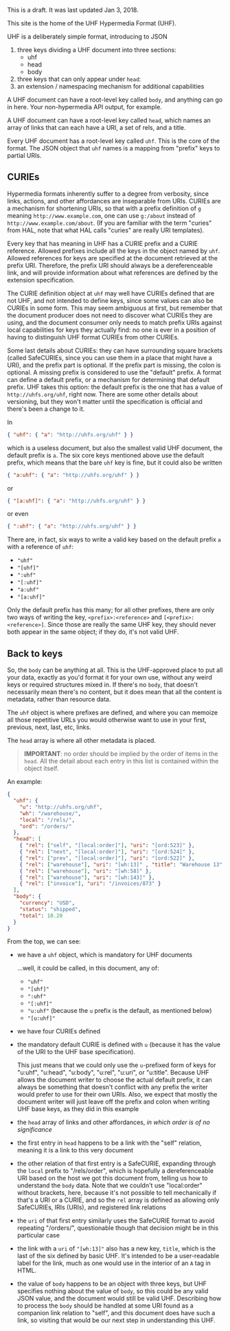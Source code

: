 
This is a draft.   It was last updated Jan 3, 2018.

This site is the home of the UHF Hypermedia Format (UHF).

UHF is a deliberately simple format, introducing to JSON

1. three keys dividing a UHF document into three sections:
    - uhf
    - head
    - body
1. three keys that can only appear under `head`:
1. an extension / namespacing mechanism for additional capabilities

A UHF document can have a root-level key called `body`, and anything can go in here.   Your non-hypermedia API output, for example.

A UHF document can have a root-level key called `head`, which names an array of links that can each have a URI, a set of rels, and a title.

Every UHF document has a root-level key called `uhf`.  This is the core of the format.  The JSON object that `uhf` names is a mapping from "prefix" keys to partial URIs.

## CURIEs

Hypermedia formats inherently suffer to a degree from verbosity, since links, actions, and other affordances are inseparable from URIs.   CURIEs are a mechanism for shortening URIs, so that with a prefix definition of `g` meaning `http://www.example.com`, one can use `g:/about` instead of `http://www.example.com/about`.  (If you are familiar with the term "curies" from HAL, note that what HAL calls "curies" are really URI templates).

Every key that has meaning in UHF has a CURIE prefix and a CURIE reference. Allowed prefixes include all the keys in the object named by `uhf`.  Allowed references for keys are specified at the document retrieved at the prefix URI. Therefore, the prefix URI should always be a dereferenceable link, and will provide information about what references are defined by the extension specification.

The CURIE definition object at `uhf` may well have CURIEs defined that are not UHF, and not intended to define keys, since some values can also be CURIEs in some form.  This may seem ambiguous at first, but remember that the document producer does not need to discover what CURIEs they are using, and the document consumer only needs to match prefix URIs against local capabilities for keys they actually find: no one is ever in a position of having to distinguish UHF format CURIEs from other CURIEs.

Some last details about CURIEs: they can have surrounding square brackets (called SafeCURIEs, since you can use them in a place that might have a URI), and the prefix part is optional.  If the prefix part is missing, the colon is optional.  A missing prefix is considered to use the "default" prefix.  A format can define a default prefix, or a mechanism for determining that default prefix. UHF takes this option: the default prefix is the one that has a value of `http://uhfs.org/uhf`, right now.  There are some other details about versioning, but they won't matter until the specification is official and there's been a change to it.

In

```json
{ "uhf": { "a": "http://uhfs.org/uhf" } }
```

which is a useless document, but also the smallest valid UHF document, the default prefix is `a`.   The six core keys mentioned above use the default prefix, which means that the bare `uhf` key is fine, but it could also be written

```json
{ "a:uhf": { "a": "http://uhfs.org/uhf" } }
```
or

```json
{ "[a:uhf]": { "a": "http://uhfs.org/uhf" } }
```

or even

```json
{ ":uhf": { "a": "http://uhfs.org/uhf" } }
```

There are, in fact, six ways to write a valid key based on the default prefix `a` with a reference of `uhf`:

- `"uhf"`
- `"[uhf]"`
- `":uhf"`
- `"[:uhf]"`
- `"a:uhf"`
- `"[a:uhf]"`

Only the default prefix has this many; for all other prefixes, there are only two ways of writing the key, `<prefix>:<reference>` and `[<prefix>:<reference>]`.  Since those are really the same UHF key, they should never both appear in the same object; if they do, it's not valid UHF.

## Back to keys

So, the `body` can be anything at all.   This is the UHF-approved place to put all your data, exactly as you'd format it for your own use, without any weird keys or required structures mixed in.  If there's no `body`, that doesn't necessarily mean there's no content, but it does mean that all the content is metadata, rather than resource data.

The `uhf` object is where prefixes are defined, and where you can memoize all those repetitive URLs you would otherwise want to use in your first, previous, next, last, etc, links.

The `head` array is where all other metadata is placed.

> **IMPORTANT**: no order should be implied by the order of items in the `head`.  All the detail about each entry in this list is contained within the object itself.

An example:

```json
{
  "uhf": {
    "u": "http://uhfs.org/uhf",
    "wh": "/warehouse/",
    "local": "/rels/",
    "ord": "/orders/"
  },
  "head": [
    { "rel": ["self", "[local:order]"], "uri": "[ord:523]" },
    { "rel": ["next", "[local:order]"], "uri": "[ord:524]" },
    { "rel": ["prev", "[local:order]"], "uri": "[ord:522]" },
    { "rel": ["warehouse"], "uri": "[wh:13]" , "title": "Warehouse 13" },
    { "rel": ["warehouse"], "uri": "[wh:58]" },
    { "rel": ["warehouse"], "uri": "[wh:143]" },
    { "rel": ["invoice"], "uri": "/invoices/873" }
  ],
  "body": {
    "currency": "USD",
    "status": "shipped",
    "total": 10.20
  }
}
```

From the top, we can see:

- we have a `uhf` object, which is mandatory for UHF documents

    ...well, it could be called, in this document, any of:
    - `"uhf"`
    - `"[uhf]"`
    - `":uhf"`
    - `"[:uhf]"`
    - `"u:uhf"` (because the `u` prefix is the default, as mentioned below)
    - `"[u:uhf]"`
- we have four CURIEs defined
- the mandatory default CURIE is defined with `u` (because it has the value of the URI to the UHF base specification).

    This just means that we could only use the `u`-prefixed form of keys for "u:uhf", "u:head", "u:body", "u:rel", "u:uri", or "u:title".  Because UHF allows the document writer to choose the actual default prefix, it can always be something that doesn't conflict with any prefix the writer would prefer to use for their own URIs.  Also, we expect that mostly the document writer will just leave off the prefix and colon when writing UHF base keys, as they did in this example
- the `head` array of links and other affordances, *in which order is of no significance*
- the first entry in `head` happens to be a link with the "self" relation, meaning it is a link to this very document
- the other relation of that first entry is a SafeCURIE, expanding through the `local` prefix to "/rels/order", which is hopefully a dereferenceable URI based on the host we got this document from, telling us how to understand the `body` data.  Note that we couldn't use "local:order" without brackets, here, because it's not possible to tell mechanically if that's a URI or a CURIE, and so the `rel` array is defined as allowing only SafeCURIEs, IRIs (URIs), and registered link relations
- the `uri` of that first entry similarly uses the SafeCURIE format to avoid repeating "/orders/", questionable though that decision might be in this particular case
- the link with a `uri` of `"[wh:13]"` also has a new key, `title`, which is the last of the six defined by basic UHF.  It's intended to be a user-readable label for the link, much as one would use in the interior of an `A` tag in HTML.
- the value of `body` happens to be an object with three keys, but UHF specifies nothing about the value of `body`, so this could be any valid JSON value, and the document would still be valid UHF.  Describing how to process the `body` should be handled at some URI found as a companion link relation to "self", and this document does have such a link, so visiting that would be our next step in understanding this UHF.








